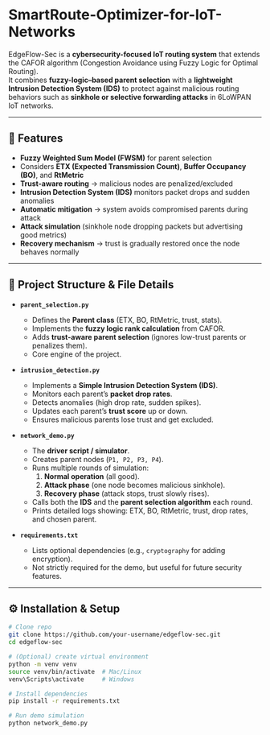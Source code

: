 # SmartRoute-Optimizer-for-IoT-Networks

EdgeFlow-Sec is a **cybersecurity-focused IoT routing system** that extends the CAFOR algorithm (Congestion Avoidance using Fuzzy Logic for Optimal Routing).  
It combines **fuzzy-logic–based parent selection** with a **lightweight Intrusion Detection System (IDS)** to protect against malicious routing behaviors such as **sinkhole or selective forwarding attacks** in 6LoWPAN IoT networks.  

---

## 🚀 Features
- **Fuzzy Weighted Sum Model (FWSM)** for parent selection  
- Considers **ETX (Expected Transmission Count)**, **Buffer Occupancy (BO)**, and **RtMetric**  
- **Trust-aware routing** → malicious nodes are penalized/excluded  
- **Intrusion Detection System (IDS)** monitors packet drops and sudden anomalies  
- **Automatic mitigation** → system avoids compromised parents during attack  
- **Attack simulation** (sinkhole node dropping packets but advertising good metrics)  
- **Recovery mechanism** → trust is gradually restored once the node behaves normally  

---

## 📂 Project Structure & File Details

- **`parent_selection.py`**  
  - Defines the **Parent class** (ETX, BO, RtMetric, trust, stats).  
  - Implements the **fuzzy logic rank calculation** from CAFOR.  
  - Adds **trust-aware parent selection** (ignores low-trust parents or penalizes them).  
  - Core engine of the project.  

- **`intrusion_detection.py`**  
  - Implements a **Simple Intrusion Detection System (IDS)**.  
  - Monitors each parent’s **packet drop rates**.  
  - Detects anomalies (high drop rate, sudden spikes).  
  - Updates each parent’s **trust score** up or down.  
  - Ensures malicious parents lose trust and get excluded.  

- **`network_demo.py`**  
  - The **driver script / simulator**.  
  - Creates parent nodes (`P1, P2, P3, P4`).  
  - Runs multiple rounds of simulation:  
    1. **Normal operation** (all good).  
    2. **Attack phase** (one node becomes malicious sinkhole).  
    3. **Recovery phase** (attack stops, trust slowly rises).  
  - Calls both the **IDS** and the **parent selection algorithm** each round.  
  - Prints detailed logs showing: ETX, BO, RtMetric, trust, drop rates, and chosen parent.  

- **`requirements.txt`**  
  - Lists optional dependencies (e.g., `cryptography` for adding encryption).  
  - Not strictly required for the demo, but useful for future security features.  

---

## ⚙️ Installation & Setup
```bash
# Clone repo
git clone https://github.com/your-username/edgeflow-sec.git
cd edgeflow-sec

# (Optional) create virtual environment
python -m venv venv
source venv/bin/activate  # Mac/Linux
venv\Scripts\activate     # Windows

# Install dependencies
pip install -r requirements.txt

# Run demo simulation
python network_demo.py
